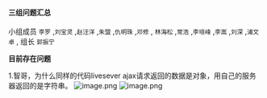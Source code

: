 #### 三组问题汇总 

小组成员 `李罗` ,`刘宝灵` ,`赵汪洋` ,`朱盟` ,`仇明珠` ,`邓修` , `林海松` ,`常浩` ,`李培峰` ,`李嵩` ,`刘深` ,`浦文卓` , 组长 `郭振宁`

**目前存在问题**

1.智哥，为什么同样的代码livesever ajax请求返回的数据是对象，用自己的服务器返回的是字符串。
![image.png](https://upload-images.jianshu.io/upload_images/18464133-c087f1a73c1c51c6.png?imageMogr2/auto-orient/strip%7CimageView2/2/w/1240)
![image.png](https://upload-images.jianshu.io/upload_images/18464133-31b9bf88b2ea7168.png?imageMogr2/auto-orient/strip%7CimageView2/2/w/1240)
